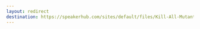 ```yaml
---
layout: redirect
destination: https://speakerhub.com/sites/default/files/Kill-All-Mutants-Code-BEAM-Europe-2022.pdf
---
```

